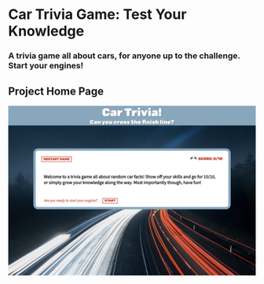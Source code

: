 # Car Trivia Game: Test Your Knowledge

### A trivia game all about cars, for anyone up to the challenge. Start your engines!

## Project Home Page

![Image of Project Preview](images/preview.png)
